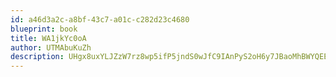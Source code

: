 ```yaml
---
id: a46d3a2c-a8bf-43c7-a01c-c282d23c4680
blueprint: book
title: WA1jkYc0oA
author: UTMAbuKuZh
description: UHgx8uxYLJZzW7rz8wp5ifP5jndS0wJfC9IAnPyS2oH6y7JBaoMhBWYQEEZCVv6sQzkQKdPYcj8oIXf6IAudOyW03Kl2exAcE4rs
---
```

